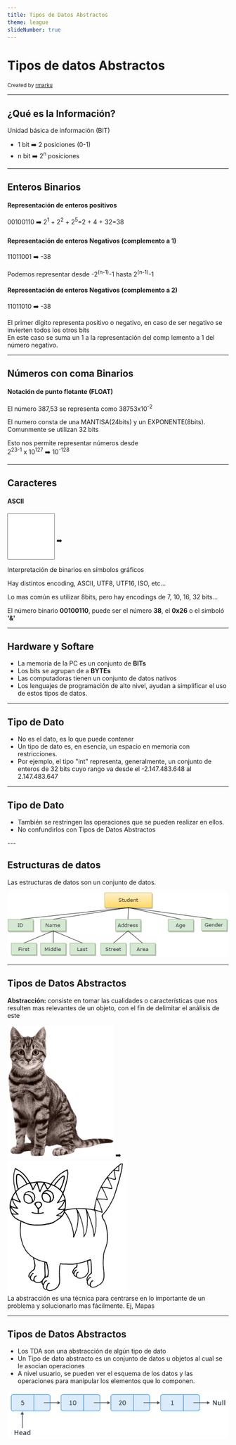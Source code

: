 ```yaml
---
title: Tipos de Datos Abstractos
theme: league
slideNumber: true
---
```

# Tipos de datos Abstractos</h1>
    
<small>Created by
    <a href="https://t.me/rmarku" target="_blank">
        <i class="fab fa-telegram-plane"></i>rmarku
    </a>
</small>

---

## ¿Qué es la Información?

Unidad básica de información (BIT)

* 1 bit ➡️ 2 posiciones (0-1)
* n bit ➡️ 2<sup>n</sup> posiciones

---

## Enteros Binarios

#### Representación de enteros positivos

00100110 ➡️ 2<sup>1</sup> + 2<sup>2</sup> + 2<sup>5</sup>=2 + 4 + 32=38

#### Representación de enteros Negativos (complemento a 1)

11011001 ➡️ -38<br>

Podemos representar desde -2<sup>(n-1)</sup>-1 hasta 2<sup>(n-1)</sup>-1

#### Representación de enteros Negativos (complemento a 2)
11011010 ➡️ -38<br>

<aside class="notes">
    El primer dígito representa positivo o negativo, en caso de ser negativo se invierten todos los otros bits<br>
    En este caso se suma un 1 a la representación del comp lemento a 1 del número negativo.
</aside>


---

## Números con coma Binarios

#### Notación de punto flotante (**FLOAT**)

El número 387,53 se representa como 38753x10<sup>-2</sup>

El numero consta de una MANTISA(24bits) y un EXPONENTE(8bits).
    Comunmente se utilizan 32 bits

Esto nos permite representar números desde<br> 2<sup>23-1</sup> x 10<sup>127</sup> ➡️ 10<sup>-128</sup>

---

## Caracteres

#### ASCII

<script>
    function ascii(txt) {
        document.getElementById('asciiOut').innerHTML = txt.value.charCodeAt(0)
        txt.select()
    }
</script>

<input type="text" maxlength="1" size="1" onkeyup="ascii(this)"
       style="height: 100px;font-size: 40px;width: 100px;text-align: center;">
➡️ <span id="asciiOut" style="min-width: 100px;display: inline-block;"></span>

Interpretación de binarios en símbolos gráficos

Hay distintos encoding, ASCII, UTF8, UTF16, ISO, etc...

Lo mas común es utilizar 8bits, pero hay encodings de 7, 10, 16, 32 bits...

El número binario **00100110**, puede ser el número **38**, el **0x26** o el simboló **'&'**


<aside class="notes">
</aside>

---

## Hardware y Softare

* La memoria de la PC es un conjunto de **BITs**
* Los bits se agrupan de a **BYTEs**
* Las computadoras tienen un conjunto de datos nativos
* Los lenguajes de programación de alto nivel, ayudan a simplificar el uso de estos tipos de datos.

<aside class="notes">
</aside>


---

## Tipo de Dato
    
* No es el dato, es lo que puede contener
* Un tipo de dato es, en esencia, un espacio en memoria con restricciones.
* Por ejemplo, el tipo "int" representa, generalmente, un conjunto de enteros de 32 bits cuyo rango va desde 
el -2.147.483.648 al 2.147.483.647
   
---

## Tipo de Dato

* También se restringen las operaciones que se pueden realizar en ellos.
* No confundirlos con Tipos de Datos Abstractos

<aside class="notes">
</aside>
---

## Estructuras de datos

Las estructuras de datos son un conjunto de datos.

<img style="background: white; border-radius: 10px;" src="images/tda/dataStructure.png" alt="">


<aside class="notes">
</aside>

---
## Tipos de Datos Abstractos

**Abstracción:** consiste en tomar las cualidades o características que nos resulten mas relevantes de un
    objeto, con el fin de delimitar el análisis de este


<img style="height: 300px" src="images/tda/lordmeowington.png" alt="" class="noBorder">
➡️
<img style="height: 300px" src="images/tda/dibujo-colorear-28-cat.jpg" alt="">

<aside class="notes">
    La abstracción es una técnica para centrarse en lo importante de un problema y solucionarlo mas fácilmente.
    Ej, Mapas
</aside>


---
## Tipos de Datos Abstractos
    
* Los TDA son una abstracción de algún tipo de dato
* Un Tipo de dato abstracto es un conjunto de datos u objetos al cual se le asocian operaciones
* A nivel usuario, se pueden ver el esquema de los datos y las operaciones para manipular los elementos que lo componen.

<img style="background: white; border-radius: 10px;" src="images/tda/data.png" alt="">

<aside class="notes">
</aside>
